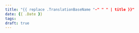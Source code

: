 ```yaml
---
title: "{{ replace .TranslationBaseName "-" " " | title }}"
date: {{ .Date }}
tags: 
draft: true
---
```


